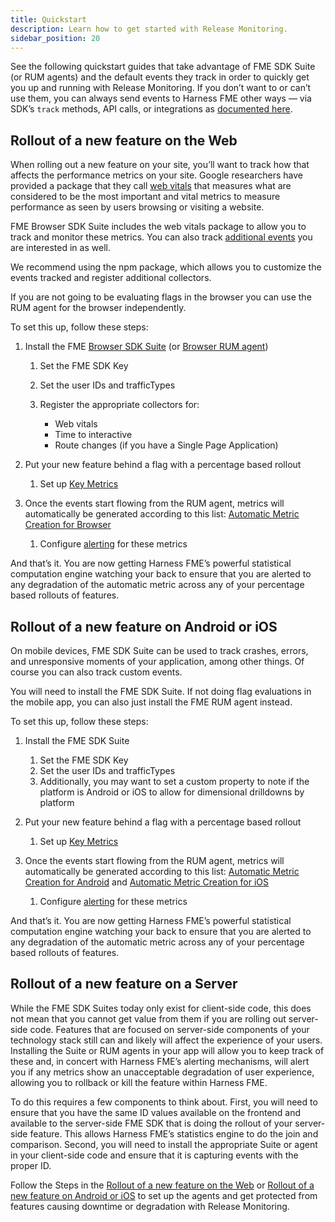 ```yaml
---
title: Quickstart
description: Learn how to get started with Release Monitoring.
sidebar_position: 20
---
```


See the following quickstart guides that take advantage of FME SDK Suite (or RUM agents) and the default events they track in order to quickly get you up and running with Release Monitoring.  If you don’t want to or can’t use them, you can always send events to Harness FME other ways — via SDK’s `track` methods, API calls, or integrations as [documented here](https://help.split.io/hc/en-us/articles/360020585772-Events).

## Rollout of a new feature on the Web

When rolling out a new feature on your site, you’ll want to track how that affects the performance metrics on your site. Google researchers have provided a package that they call [web vitals](https://github.com/GoogleChrome/web-vitals) that measures what are considered to be the most important and vital metrics to measure performance as seen by users browsing or visiting a website.

FME Browser SDK Suite includes the web vitals package to allow you to track and monitor these metrics. You can also track [additional events](https://help.split.io/hc/en-us/articles/360030898431-Browser-RUM-agent#custom-events) you are interested in as well.

We recommend using the npm package, which allows you to customize the events tracked and register additional collectors. 

If you are not going to be evaluating flags in the browser you can use the RUM agent for the browser independently. 

To set this up, follow these steps:

1. Install the FME [Browser SDK Suite](https://help.split.io/hc/en-us/articles/22622277712781-Browser-Suite#1-import-the-suite-into-your-project) (or [Browser RUM agent](https://help.split.io/hc/en-us/articles/360030898431-Browser-RUM-agent#1-import-the-agent-into-your-project))

   1. Set the FME SDK Key
   2. Set the user IDs and trafficTypes
   3. Register the appropriate collectors for:
      
      * Web vitals
      * Time to interactive
      * Route changes (if you have a Single Page Application)
   
1. Put your new feature behind a flag with a percentage based rollout

    1. Set up [Key Metrics](https://help.split.io/hc/en-us/articles/360058405992-Metrics-Guide)
      
1. Once the events start flowing from the RUM agent, metrics will automatically be generated according to this list: [Automatic Metric Creation for Browser](https://help.split.io/hc/en-us/articles/360030898431-Browser-RUM-Agent#automatic-metric-creation)

    1. Configure [alerting](https://help.split.io/hc/en-us/articles/19832312225293-Configuring-metric-alerting) for these metrics
 

And that’s it. You are now getting Harness FME’s powerful statistical computation engine watching your back to ensure that you are alerted to any degradation of the automatic metric across any of your percentage based rollouts of features. 

## Rollout of a new feature on Android or iOS

On mobile devices, FME SDK Suite can be used to track crashes, errors, and unresponsive moments of your application, among other things. Of course you can also track custom events. 

You will need to install the FME SDK Suite. If not doing flag evaluations in the mobile app, you can also just install the FME RUM agent instead.

To set this up, follow these steps:

1. Install the FME SDK Suite
   
   1. Set the FME SDK Key
   1. Set the user IDs and trafficTypes
   1. Additionally, you may want to set a custom property to note if the platform is Android or iOS to allow for dimensional drilldowns by platform

1. Put your new feature behind a flag with a percentage based rollout
   
   1. Set up [Key Metrics](https://help.split.io/hc/en-us/articles/360058405992-Metrics-Guide)

1. Once the events start flowing from the RUM agent, metrics will automatically be generated according to this list: [Automatic Metric Creation for Android](https://help.split.io/hc/en-us/articles/18530305949837-Android-RUM-Agent#automatic-metric-creation) and [Automatic Metric Creation for iOS](https://help.split.io/hc/en-us/articles/22545155055373-iOS-RUM-Agent#automatic-metric-creation) 
   
   1. Configure [alerting](https://help.split.io/hc/en-us/articles/19832312225293-Configuring-metric-alerting) for these metrics

And that’s it. You are now getting Harness FME’s powerful statistical computation engine watching your back to ensure that you are alerted to any degradation of the automatic metric across any of your percentage based rollouts of features. 

## Rollout of a new feature on a Server

While the FME SDK Suites today only exist for client-side code, this does not mean that you cannot get value from them if you are rolling out server-side code. Features that are focused on server-side components of your technology stack still can and likely will affect the experience of your users. Installing the Suite or RUM agents in your app will allow you to keep track of these and, in concert with Harness FME’s alerting mechanisms, will alert you if any metrics show an unacceptable degradation of user experience, allowing you to rollback or kill the feature within Harness FME. 

To do this requires a few components to think about. First, you will need to ensure that you have the same ID values available on the frontend and available to the server-side FME SDK that is doing the rollout of your server-side feature. This allows Harness FME’s statistics engine to do the join and comparison. Second, you will need to install the appropriate Suite or agent in your client-side code and ensure that it is capturing events with the proper ID. 

Follow the Steps in the [Rollout of a new feature on the Web](#rollout-of-new-feature-on-the-web) or [Rollout of a new feature on Android or iOS](#rollout-of-a-new-feature-on-android-or-ios) to set up the agents and get protected from features causing downtime or degradation with Release Monitoring.